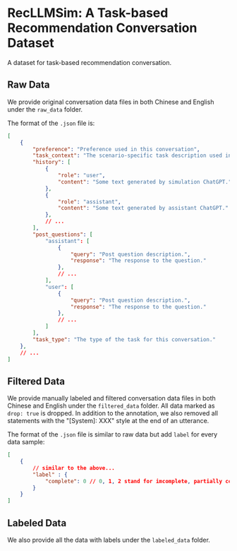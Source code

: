 # RecLLMSim: A Task-based Recommendation Conversation Dataset

A dataset for task-based recommendation conversation.

## Raw Data

We provide original conversation data files in both Chinese and English under the `raw_data` folder.

The format of the `.json` file is:
```json
[
    {
        "preference": "Preference used in this conversation",
        "task_context": "The scenario-specific task description used in this conversation",
        "history": [
            {
                "role": "user",
                "content": "Some text generated by simulation ChatGPT."
            },
            {
                "role": "assistant",
                "content": "Some text generated by assistant ChatGPT."
            },
            // ...
        ],
        "post_questions": [
            "assistant": [
                {
                    "query": "Post question description.",
                    "response": "The response to the question."
                },
                // ...
            ],
            "user": [
                {
                    "query": "Post question description.",
                    "response": "The response to the question."
                },
                // ...
            ]
        ],
        "task_type": "The type of the task for this conversation."
    },
    // ...
]
```

## Filtered Data

We provide manually labeled and filtered conversation data files in both Chinese and English under the `filtered_data` folder. All data marked as `drop: true` is dropped. In addition to the annotation, we also removed all statements with the "[System]: XXX" style at the end of an utterance.

The format of the `.json` file is similar to raw data but add `label` for every data sample:

```json
[
    {
        // similar to the above...
        "label" : {
            "complete": 0 // 0, 1, 2 stand for imcomplete, partially complete and complete respectively
        }
    }
]
```

## Labeled Data

We also provide all the data with labels under the `labeled_data` folder.
